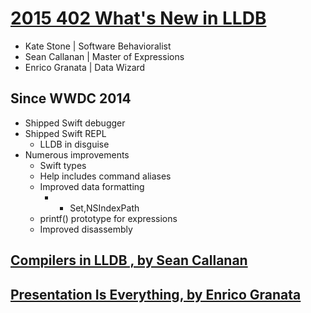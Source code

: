 

# [2015 402 What's New in LLDB](https://developer.apple.com/videos/play/wwdc2015/402/)

* Kate Stone | Software Behavioralist
* Sean Callanan | Master of Expressions
* Enrico Granata | Data Wizard


## Since WWDC 2014

* Shipped Swift debugger
* Shipped Swift REPL
  * LLDB in disguise
* Numerous improvements
  * Swift types
  * Help includes command aliases
  * Improved data formatting
    * - Set<T>,NSIndexPath
  * printf() prototype for expressions
  * Improved disassembly



## [Compilers in LLDB , by Sean Callanan](https://developer.apple.com/videos/play/wwdc2015/402/?time=555)



## [Presentation Is Everything, by Enrico Granata](https://developer.apple.com/videos/play/wwdc2015/402/?time=1336)
